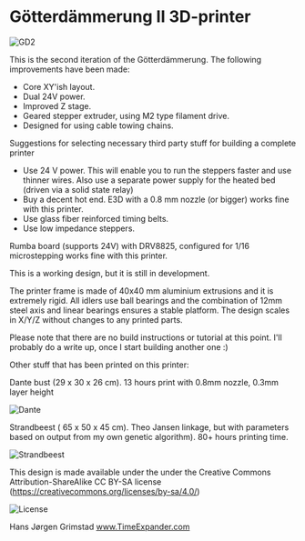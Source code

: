 # Götterdämmerung II 3D-printer

![GD2](http://www.timeexpander.com/wordpress/wp-content/uploads/testprint1.jpg)

This is the second iteration of the Götterdämmerung. The following improvements have been made:
- Core XY'ish layout. 
- Dual 24V power. 
- Improved Z stage.
- Geared stepper extruder, using M2 type filament drive.
- Designed for using cable towing chains.

Suggestions for selecting necessary third party stuff for building a complete printer

- Use 24 V power. This will enable you to run the steppers faster and use thinner wires. Also use a separate power supply for the heated bed (driven via a solid state relay)
- Buy a decent hot end. E3D with a 0.8 mm nozzle (or bigger) works fine with this printer.
- Use glass fiber reinforced timing belts.
- Use low impedance steppers.

Rumba board (supports 24V) with DRV8825, configured for 1/16 microstepping works fine with this printer. 

This is a working design, but it is still in development. 

The printer frame is made of 40x40 mm aluminium extrusions and it is extremely rigid. All idlers use ball bearings and 
the combination of 12mm steel axis and linear bearings ensures a stable platform.
The design scales in X/Y/Z without changes to any printed parts.

Please note that there are no build instructions or tutorial at this point. I'll probably do a write up, once I start building another one :)

Other stuff that has been printed on this printer:

Dante bust (29 x 30 x 26 cm). 13 hours print with 0.8mm nozzle, 0.3mm layer height

![Dante](http://www.timeexpander.com/wordpress/wp-content/uploads/dante-590x355.jpg)

Strandbeest ( 65 x 50 x 45 cm). Theo Jansen linkage, but with parameters based on output from my own genetic algorithm). 80+ hours printing time.

![Strandbeest](http://www.timeexpander.com/wordpress/wp-content/uploads/beest-590x364.jpg)

This design is made available under the under the Creative Commons Attribution-ShareAlike CC BY-SA license (https://creativecommons.org/licenses/by-sa/4.0/)

![License](http://mirrors.creativecommons.org/presskit/buttons/88x31/png/by-sa.png)

Hans Jørgen Grimstad
www.TimeExpander.com
